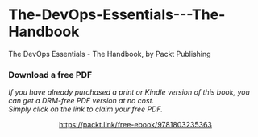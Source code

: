# The-DevOps-Essentials---The-Handbook
The DevOps Essentials - The Handbook, by Packt Publishing
### Download a free PDF

 <i>If you have already purchased a print or Kindle version of this book, you can get a DRM-free PDF version at no cost.<br>Simply click on the link to claim your free PDF.</i>
<p align="center"> <a href="https://packt.link/free-ebook/9781803235363">https://packt.link/free-ebook/9781803235363 </a> </p>
